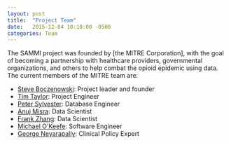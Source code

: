 ```yaml
---
layout: post
title:  "Project Team"
date:   2015-12-04 10:10:00 -0500
categories: Team
---
```


The SAMMI project was founded by [the MITRE Corporation], with the goal of becoming a partnership with healthcare providers, governmental organizations, and others to help combat the opioid epidemic using data. The current members of the MITRE team are:

- [Steve Boczenowski][sboczeno]: Project leader and founder
- [Tim Taylor][ttaylor]: Project Engineer
- [Peter Sylvester][peters]: Database Engineer
- [Anuj Misra][amisra]: Data Scientist
- [Frank Zhang][fzhang]: Data Scientist
- [Michael O'Keefe][mokeefe]: Software Engineer
- [George Neyarapally][gneyarapally]: Clinical Policy Expert

[MITRE]: http://www.mitre.org/
[sboczeno]: mailto:sboczeno@mitre.org
[ttaylor]: mailto:ttaylor@mitre.org
[peters]: maito:peters@mitre.org
[amisra]: mailto:amisra@mitre.org
[fzhang]: mailto:fzhang@mitre.org
[mokeefe]: mailto:mokeefe@mitre.org
[gneyarapally]: mailto:gneyarapally@mitre.org